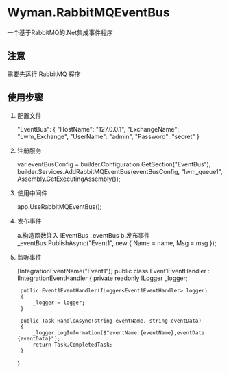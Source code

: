 # Wyman.RabbitMQEventBus
一个基于RabbitMQ的.Net集成事件程序

## 注意
需要先运行 RabbitMQ 程序

## 使用步骤
1. 配置文件

    "EventBus": {
    "HostName": "127.0.0.1",
    "ExchangeName": "Lwm_Exchange",
    "UserName": "admin",
    "Password": "secret"
    }

2. 注册服务

    var eventBusConfig = builder.Configuration.GetSection("EventBus");
    builder.Services.AddRabbitMQEventBus(eventBusConfig, "lwm_queue1", Assembly.GetExecutingAssembly());

3. 使用中间件

    app.UseRabbitMQEventBus();

4. 发布事件

    a.构造函数注入 IEventBus _eventBus
    b.发布事件 _eventBus.PublishAsync("Event1", new { Name = name, Msg = msg });

5. 监听事件

    [IntegrationEventName("Event1")]
    public class Event1EventHandler : IIntegrationEventHandler
    {
        private readonly ILogger<Event1EventHandler> _logger;

        public Event1EventHandler(ILogger<Event1EventHandler> logger)
        {
            _logger = logger;
        }

        public Task HandleAsync(string eventName, string eventData)
        {
            _logger.LogInformation($"eventName:{eventName},eventData:{eventData}");
            return Task.CompletedTask;
        }
    }


